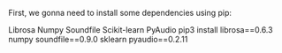 First, we gonna need to install some dependencies using pip:

Librosa
Numpy
Soundfile
Scikit-learn
PyAudio
pip3 install librosa==0.6.3 numpy soundfile==0.9.0 sklearn pyaudio==0.2.11
